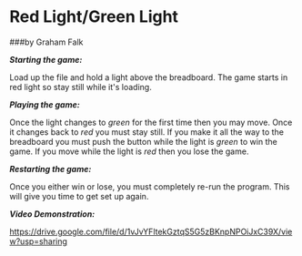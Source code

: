 # Red Light/Green Light

###by Graham Falk

***Starting the game:***
  
  Load up the file and hold a light above the breadboard. 
  The game starts in red light so stay still while it's loading.
  
***Playing the game:***
  
  Once the light changes to *green* for the first time then you may move. 
  Once it changes back to *red* you must stay still.
  If you make it all the way to the breadboard you must push the button while the light is *green* to win the game.
  If you move while the light is *red* then you lose the game.
  
***Restarting the game:***
  
  Once you either win or lose, you must completely re-run the program. 
  This will give you time to get set up again.
  
***Video Demonstration:***

https://drive.google.com/file/d/1vJvYFltekGztqS5G5zBKnpNPOiJxC39X/view?usp=sharing


  
  
